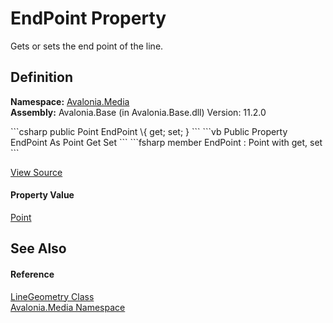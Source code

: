 # EndPoint Property


Gets or sets the end point of the line.



## Definition
**Namespace:** <a href="N_Avalonia_Media">Avalonia.Media</a>  
**Assembly:** Avalonia.Base (in Avalonia.Base.dll) Version: 11.2.0

<Tabs groupId="api-code-preview">
<TabItem value="csharp" label="C#">
```csharp
public Point EndPoint \{ get; set; }
```
</TabItem>
<TabItem value="vb" label="VB">
```vb
Public Property EndPoint As Point
	Get
	Set
```
</TabItem>
<TabItem value="fsharp" label="F#">
```fsharp
member EndPoint : Point with get, set
```
</TabItem>
</Tabs>



<a href="https://github.com/AvaloniaUI/Avalonia/tree/master/src/Avalonia.Base/Media/LineGeometry.cs#L60" title="View the source code">View Source</a>



#### Property Value
<a href="T_Avalonia_Point">Point</a>

## See Also


#### Reference
<a href="T_Avalonia_Media_LineGeometry">LineGeometry Class</a>  
<a href="N_Avalonia_Media">Avalonia.Media Namespace</a>  
